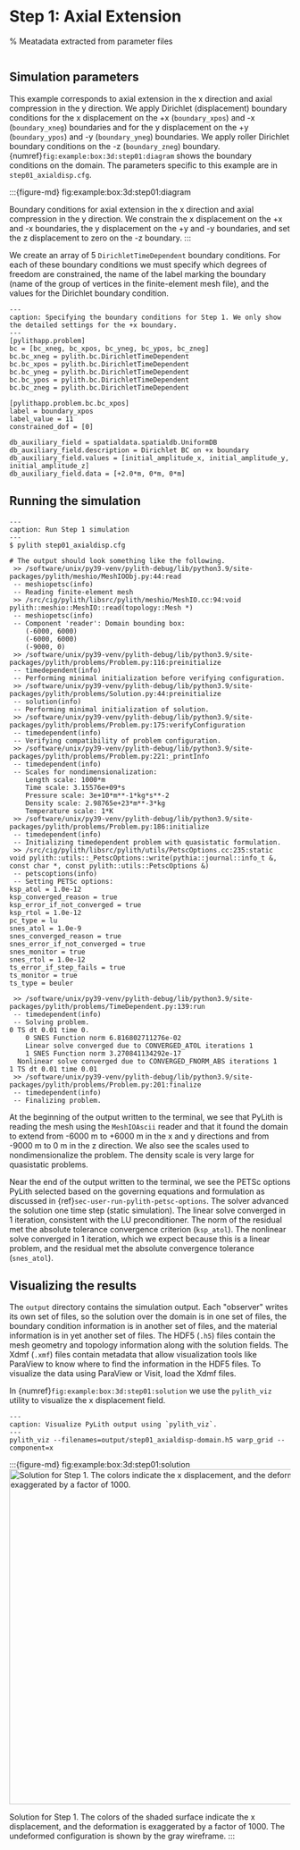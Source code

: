 # Step 1: Axial Extension

% Meatadata extracted from parameter files
```{include} step01_axialdisp-synopsis.md
```

## Simulation parameters

This example corresponds to axial extension in the x direction and axial compression in the y direction.
We apply Dirichlet (displacement) boundary conditions for the x displacement on the +x (`boundary_xpos`) and -x (`boundary_xneg`) boundaries and for the y displacement on the +y (`boundary_ypos`) and -y (`boundary_yneg`) boundaries.
We apply roller Dirichlet boundary conditions on the -z (`boundary_zneg`) boundary.
{numref}`fig:example:box:3d:step01:diagram` shows the boundary conditions on the domain.
The parameters specific to this example are in `step01_axialdisp.cfg`.

:::{figure-md} fig:example:box:3d:step01:diagram
<img src="figs/step01-diagram.*" alt="" scale="75%">

Boundary conditions for axial extension in the x direction and axial compression in the y direction.
We constrain the x displacement on the +x and -x boundaries, the y displacement on the +y and -y boundaries, and set the z displacement to zero on the -z boundary.
:::

We create an array of 5 `DirichletTimeDependent` boundary conditions.
For each of these boundary conditions we must specify which degrees of freedom are constrained, the name of the label marking the boundary (name of the group of vertices in the finite-element mesh file), and the values for the Dirichlet boundary condition.

```{code-block} cfg
---
caption: Specifying the boundary conditions for Step 1. We only show the detailed settings for the +x boundary.
---
[pylithapp.problem]
bc = [bc_xneg, bc_xpos, bc_yneg, bc_ypos, bc_zneg]
bc.bc_xneg = pylith.bc.DirichletTimeDependent
bc.bc_xpos = pylith.bc.DirichletTimeDependent
bc.bc_yneg = pylith.bc.DirichletTimeDependent
bc.bc_ypos = pylith.bc.DirichletTimeDependent
bc.bc_zneg = pylith.bc.DirichletTimeDependent
        
[pylithapp.problem.bc.bc_xpos]
label = boundary_xpos
label_value = 11
constrained_dof = [0]

db_auxiliary_field = spatialdata.spatialdb.UniformDB
db_auxiliary_field.description = Dirichlet BC on +x boundary
db_auxiliary_field.values = [initial_amplitude_x, initial_amplitude_y, initial_amplitude_z]
db_auxiliary_field.data = [+2.0*m, 0*m, 0*m]
```

## Running the simulation

```{code-block} console
---
caption: Run Step 1 simulation
---
$ pylith step01_axialdisp.cfg

# The output should look something like the following.
 >> /software/unix/py39-venv/pylith-debug/lib/python3.9/site-packages/pylith/meshio/MeshIOObj.py:44:read
 -- meshiopetsc(info)
 -- Reading finite-element mesh
 >> /src/cig/pylith/libsrc/pylith/meshio/MeshIO.cc:94:void pylith::meshio::MeshIO::read(topology::Mesh *)
 -- meshiopetsc(info)
 -- Component 'reader': Domain bounding box:
    (-6000, 6000)
    (-6000, 6000)
    (-9000, 0)
 >> /software/unix/py39-venv/pylith-debug/lib/python3.9/site-packages/pylith/problems/Problem.py:116:preinitialize
 -- timedependent(info)
 -- Performing minimal initialization before verifying configuration.
 >> /software/unix/py39-venv/pylith-debug/lib/python3.9/site-packages/pylith/problems/Solution.py:44:preinitialize
 -- solution(info)
 -- Performing minimal initialization of solution.
 >> /software/unix/py39-venv/pylith-debug/lib/python3.9/site-packages/pylith/problems/Problem.py:175:verifyConfiguration
 -- timedependent(info)
 -- Verifying compatibility of problem configuration.
 >> /software/unix/py39-venv/pylith-debug/lib/python3.9/site-packages/pylith/problems/Problem.py:221:_printInfo
 -- timedependent(info)
 -- Scales for nondimensionalization:
    Length scale: 1000*m
    Time scale: 3.15576e+09*s
    Pressure scale: 3e+10*m**-1*kg*s**-2
    Density scale: 2.98765e+23*m**-3*kg
    Temperature scale: 1*K
 >> /software/unix/py39-venv/pylith-debug/lib/python3.9/site-packages/pylith/problems/Problem.py:186:initialize
 -- timedependent(info)
 -- Initializing timedependent problem with quasistatic formulation.
 >> /src/cig/pylith/libsrc/pylith/utils/PetscOptions.cc:235:static void pylith::utils::_PetscOptions::write(pythia::journal::info_t &, const char *, const pylith::utils::PetscOptions &)
 -- petscoptions(info)
 -- Setting PETSc options:
ksp_atol = 1.0e-12
ksp_converged_reason = true
ksp_error_if_not_converged = true
ksp_rtol = 1.0e-12
pc_type = lu
snes_atol = 1.0e-9
snes_converged_reason = true
snes_error_if_not_converged = true
snes_monitor = true
snes_rtol = 1.0e-12
ts_error_if_step_fails = true
ts_monitor = true
ts_type = beuler

 >> /software/unix/py39-venv/pylith-debug/lib/python3.9/site-packages/pylith/problems/TimeDependent.py:139:run
 -- timedependent(info)
 -- Solving problem.
0 TS dt 0.01 time 0.
    0 SNES Function norm 6.816802711276e-02 
    Linear solve converged due to CONVERGED_ATOL iterations 1
    1 SNES Function norm 3.270841134292e-17 
  Nonlinear solve converged due to CONVERGED_FNORM_ABS iterations 1
1 TS dt 0.01 time 0.01
 >> /software/unix/py39-venv/pylith-debug/lib/python3.9/site-packages/pylith/problems/Problem.py:201:finalize
 -- timedependent(info)
 -- Finalizing problem.
```

At the beginning of the output written to the terminal, we see that PyLith is reading the mesh using the `MeshIOAscii` reader and that it found the domain to extend from -6000 m to +6000 m in the x and y directions and from -9000 m to 0 m in the z direction.
We also see the scales used to nondimensionalize the problem.
The density scale is very large for quasistatic problems.

Near the end of the output written to the terminal, we see the PETSc options PyLith selected based on the governing equations and formulation as discussed in {ref}`sec-user-run-pylith-petsc-options`.
The solver advanced the solution one time step (static simulation).
The linear solve converged in 1 iteration, consistent with the LU preconditioner.
The norm of the residual met the absolute tolerance convergence criterion (`ksp_atol`).
The nonlinear solve converged in 1 iteration, which we expect because this is a linear problem, and the residual met the absolute convergence tolerance (`snes_atol`).

## Visualizing the results

The `output` directory contains the simulation output.
Each "observer" writes its own set of files, so the solution over the domain is in one set of files, the boundary condition information is in another set of files, and the material information is in yet another set of files.
The HDF5 (`.h5`) files contain the mesh geometry and topology information along with the solution fields.
The Xdmf (`.xmf`) files contain metadata that allow visualization tools like ParaView to know where to find the information in the HDF5 files.
To visualize the data using ParaView or Visit, load the Xdmf files.

In {numref}`fig:example:box:3d:step01:solution` we use the `pylith_viz` utility to visualize the x displacement field.

```{code-block} console
---
caption: Visualize PyLith output using `pylith_viz`.
---
pylith_viz --filenames=output/step01_axialdisp-domain.h5 warp_grid --component=x
```

:::{figure-md} fig:example:box:3d:step01:solution
<img src="figs/step01-solution.*" alt="Solution for Step 1. The colors indicate the x displacement, and the deformation is exaggerated by a factor of 1000." width="600px"/>

Solution for Step 1.
The colors of the shaded surface indicate the x displacement, and the deformation is exaggerated by a factor of 1000.
The undeformed configuration is shown by the gray wireframe.
:::
